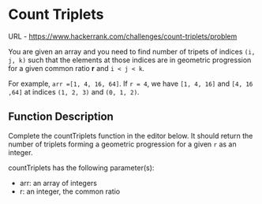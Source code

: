 # Count Triplets

URL - https://www.hackerrank.com/challenges/count-triplets/problem

You are given an array and you need to find number of tripets of indices `(i, j, k)` such that the elements at those indices are in geometric progression for a given common ratio **r** and `i < j < k`.

For example, `arr =[1, 4, 16, 64]`. If `r = 4`, we have `[1, 4, 16]` and `[4, 16 ,64]` at indices `(1, 2, 3)` and `(0, 1, 2)`.

## Function Description

Complete the countTriplets function in the editor below. It should return the number of triplets forming a geometric progression for a given `r` as an integer.

countTriplets has the following parameter(s):

- arr: an array of integers
- r: an integer, the common ratio
